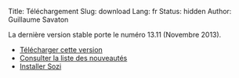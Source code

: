 Title: Téléchargement
Slug: download
Lang: fr
Status: hidden
Author: Guillaume Savaton

La dernière version stable porte le numéro 13.11 (Novembre 2013).

  * [Télécharger cette version](https://github.com/senshu/Sozi/releases/download/13.11/sozi-release-13.11-30213629.zip)
  * [Consulter la liste des nouveautés](|filename|/Releases/release-13.11-fr.md)
  * [Installer Sozi](|filename|install.md)
